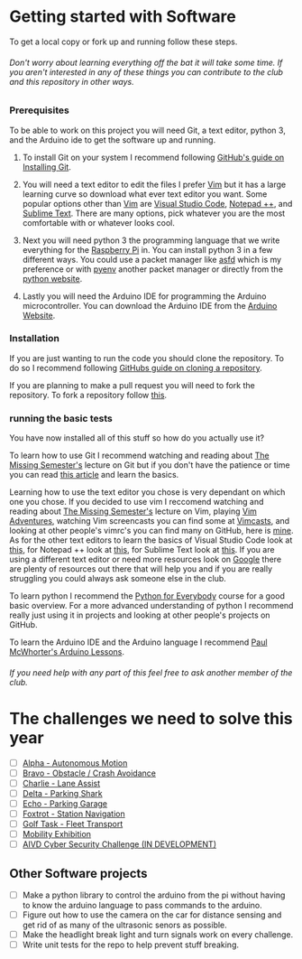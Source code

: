 # Getting started with Software

To get a local copy or fork up and running follow these steps.

###### Don't worry about learning everything off the bat it will take some time. If you aren't interested in any of these things you can contribute to the club and this repository in other ways.

### Prerequisites
To be able to work on this project you will need Git, a text editor, python 3, and the Arduino ide to get the software up and running. 

1. To install Git on your system I recommend following [GitHub's guide on Installing Git](https://github.com/git-guides/install-git).

2. You will need a text editor to edit the files I prefer [Vim][Vim] but it has a large learning curve so download what ever text editor you want. Some popular options other than [Vim][Vim] are [Visual Studio Code](https://code.visualstudio.com/Download), [Notepad ++](https://notepad-plus-plus.org/downloads/), and [Sublime Text](https://www.sublimetext.com/3). There are many options, pick whatever you are the most comfortable with or whatever looks cool.

3. Next you will need python 3 the programming language that we write everything for the [Raspberry Pi][Raspberry Pi] in. You can install python 3 in a few different ways. You could use a packet manager like [asfd](https://asdf-vm.com/#/) which is my preference or with [pyenv](https://github.com/pyenv/pyenv#installation) another packet manager or directly from the [python website](https://www.python.org/downloads/).

4. Lastly you will need the Arduino IDE for programming the Arduino microcontroller. You can download the Arduino IDE from the [Arduino Website](https://www.arduino.cc/en/software).

### Installation

If you are just wanting to run the code you should clone the repository. To do so I recommend following [GitHubs guide on cloning a repository](https://docs.github.com/en/free-pro-team@latest/github/creating-cloning-and-archiving-repositories/cloning-a-repository). 

If you are planning to make a pull request you will need to fork the repository. To fork a repository follow [this](https://docs.github.com/en/free-pro-team@latest/github/getting-started-with-github/fork-a-repo).

### running the basic tests

You have now installed all of this stuff so how do you actually use it?

To learn how to use Git I recommend watching and reading about [The Missing Semester's](https://missing.csail.mit.edu/2020/version-control/) lecture on Git but if you don't have the patience or time you can read [this article](https://www.freecodecamp.org/news/learn-the-basics-of-git-in-under-10-minutes-da548267cc91/) and learn the basics.

Learning how to use the text editor you chose is very dependant on which one you chose. If you decided to use vim I reccomend watching and reading about [The Missing Semester's](https://missing.csail.mit.edu/2020/editors/) lecture on Vim, playing [Vim Adventures](https://vim-adventures.com), watching Vim screencasts you can find some at [Vimcasts](http://vimcasts.org), and looking at other people's vimrc's you can find many on GitHub, here is [mine](https://github.com/N1H1L0/.dotfiles/blob/main/vim/vimrc). As for the other text editors to learn the basics of Visual Studio Code look at [this](https://code.visualstudio.com/docs/getstarted/introvideos), for Notepad ++ look at [this](https://npp-user-manual.org/docs/getting-started/), for Sublime Text look at [this](https://sublime-text-unofficial-documentation.readthedocs.io/en/latest/basic_concepts.html). If you are using a different text editor or need more resources look on [Google](https://www.google.com) there are plenty of resources out there that will help you and if you are really struggling you could always ask someone else in the club.

To learn python I recommend the [Python for Everybody](https://www.coursera.org/specializations/python) course for a good basic overview. For a more advanced understanding of python I recommend really just using it in projects and looking at other people's projects on GitHub.

To learn the Arduino IDE and the Arduino language I recommend [Paul McWhorter's Arduino Lessons](https://www.youtube.com/playlist?list=PLGs0VKk2DiYx6CMdOQR_hmJ2NbB4mZQn-).

###### If you need help with any part of this feel free to ask another member of the club.

# The challenges we need to solve this year
- [ ] [Alpha - Autonomous Motion](2020-2021/Alpha/Alpha.md)
- [ ] [Bravo - Obstacle / Crash Avoidance](2020-2021/Bravo/Bravo.md)
- [ ] [Charlie - Lane Assist](2020-2021/Charlie/Charlie.md)
- [ ] [Delta - Parking Shark](2020-2021/Delta/Delta.md)
- [ ] [Echo - Parking Garage](2020-2021/Echo/Echo.md)
- [ ] [Foxtrot - Station Navigation](2020-2021/Foxtrot/Foxtrot.md)
- [ ] [Golf Task - Fleet Transport](2020-2021/Golf_Task/Golf_Task.md)
- [ ] [Mobility Exhibition](2020-2021/Mobility_Exhibition/Mobility_Exhibition.md)
- [ ] [AIVD Cyber Security Challenge (IN DEVELOPMENT)](2020-2021/AIVD_Cyber_Security_Challenge/AIVD_Cyber_Security_Challenge.md)

## Other Software projects
- [ ] Make a python library to control the arduino from the pi without having to know the arduino language to pass commands to the arduino.
- [ ] Figure out how to use the camera on the car for distance sensing and get rid of as many of the ultrasonic senors as possible.
- [ ] Make the headlight break light and turn signals work on every challenge.
- [ ] Write unit tests for the repo to help prevent stuff breaking.

<!-- Links -->
[Vim]: https://www.vim.org/download.php 
[Raspberry Pi]: https://www.raspberrypi.org
